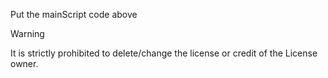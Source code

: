 Put the mainScript code above </body>
> [!WARNING]
> It is strictly prohibited to delete/change the license or credit of the License owner.
